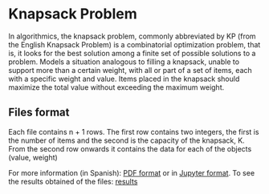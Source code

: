 # Knapsack Problem
In algorithmics, the knapsack problem, commonly abbreviated by KP (from the English Knapsack Problem) is a combinatorial optimization problem, that is, it looks for the best solution among a finite set of possible solutions to a problem. Models a situation analogous to filling a knapsack, unable to support more than a certain weight, with all or part of a set of items, each with a specific weight and value. Items placed in the knapsack should maximize the total value without exceeding the maximum weight.

## Files format
Each file contains n + 1 rows. The first row contains two integers, the first is the number of items and the second is the capacity of the knapsack, K. From the second row onwards it contains the data for each of the objects (value, weight)

For more information (in Spanish): [PDF format](https://github.com/Prashant-JT/KnapsackProblem/blob/master/knapsack.pdf) or in [Jupyter format](https://github.com/Prashant-JT/KnapsackProblem/blob/master/knapsack.ipynb).
To see the results obtained of the files: [results](https://github.com/Prashant-JT/KnapsackProblem/blob/master/results.csv)
